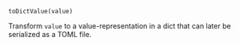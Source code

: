```
toDictValue(value)
```

Transform `value` to a value-representation in a dict that can later be serialized as a TOML file.
